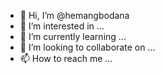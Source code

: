- 👋 Hi, I’m @hemangbodana
- 👀 I’m interested in ...
- 🌱 I’m currently learning ...
- 💞️ I’m looking to collaborate on ...
- 📫 How to reach me ...

<!---
hemangbodana/hemangbodana is a ✨ special ✨ repository because its `README.md` (this file) appears on your GitHub profile.
You can click the Preview link to take a look at your changes.
--->
